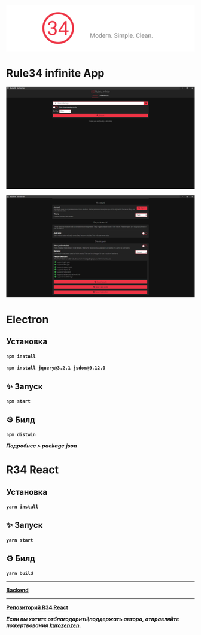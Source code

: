 ![banner](/images/banner.png)

# Rule34 infinite App

![preview](/images/screenshot-0.jpg)

![preview](/images/screenshot-1.jpg)

# Electron

## Установка

**`npm install`**

**`npm install jquery@3.2.1 jsdom@9.12.0`**

## :sparkles: Запуск

**`npm start`**

## :gear: Билд

**`npm distwin`**

**_Подробнее > package.json_**

# R34 React

## Установка

**`yarn install`**

## :sparkles: Запуск

**`yarn start`**

## :gear: Билд

**`yarn build`**

* * *

**[Backend](https://github.com/kurozenzen/r34-json-api)**

* * *

**[Репозиторий R34 React](https://github.com/kurozenzen/r34-react)**

**_Если вы хотите отблагодарить\поддержать автора, отправляйте пожертвования [kurozenzen](https://github.com/kurozenzen)._**
